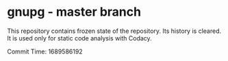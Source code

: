 # gnupg - master branch

This repository contains frozen state of the repository.
Its history is cleared. It is used only for static code
analysis with Codacy.

Commit Time: 1689586192